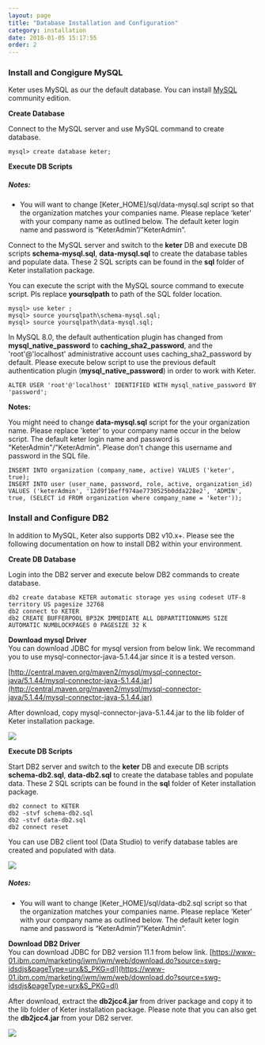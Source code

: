 ```yaml
---
layout: page
title: "Database Installation and Configuration"
category: installation
date: 2018-01-05 15:17:55
order: 2
---
```

### Install and Congigure MySQL

Keter uses MySQL as our the default database. You can install [MySQL](https://dev.mysql.com/downloads/mysql/) community edition.  


**Create Database**   

Connect to the MySQL server and use MySQL command to create database. 
``` 
mysql> create database keter;
```  

**Execute DB Scripts**  

##### Notes:
- You will want to change [Keter_HOME]/sql/data-mysql.sql script so that  the organization matches your companies name. Please replace ‘keter’ with your company name as outlined below.  The default keter login name and password is “KeterAdmin”/”KeterAdmin”.  


Connect to the MySQL server and switch to the **keter** DB and execute DB scripts **schema-mysql.sql**, **data-mysql.sql** to create the database tables and populate data. These 2 SQL scripts can be found in the **sql** folder of Keter installation package.

You can execute the script with the MySQL source command to execute script. Pls replace **yoursqlpath** to path of the SQL folder location.

``` 
mysql> use keter ;
mysql> source yoursqlpath\schema-mysql.sql;
mysql> source yoursqlpath\data-mysql.sql;
```  

In MySQL 8.0, the default authentication plugin has changed from **mysql_native_password** to **caching_sha2_password**, and the 'root'@'localhost' administrative account uses caching_sha2_password by default. Please execute below script to use the previous default authentication plugin (**mysql_native_password**) in order to work with Keter.

``` 
ALTER USER 'root'@'localhost' IDENTIFIED WITH mysql_native_password BY 'password';
```

**Notes:**   

You might need to change **data-mysql.sql** script for the your organization name. Please  replace 'keter' to your company name occur in the below script. The default keter login name and password is "KeterAdmin"/"KeterAdmin". Please don't change this username and password in the SQL file.

``` 
INSERT INTO organization (company_name, active) VALUES ('keter', true);
INSERT INTO user (user_name, password, role, active, organization_id) 
VALUES ('keterAdmin', '12d9f16eff974ae7730525b0dda228e2', 'ADMIN', true, (SELECT id FROM organization where company_name = 'keter'));
```  

### Install and Configure DB2

In addition to MySQL, Keter also supports DB2 v10.x+.  Please see the following documentation on how to install DB2 within your environment. 

**Create DB Database**   

Login into the DB2 server and execute below DB2 commands to create database. 
``` 
db2 create database KETER automatic storage yes using codeset UTF-8 territory US pagesize 32768
db2 connect to KETER
db2 CREATE BUFFERPOOL BP32K IMMEDIATE ALL DBPARTITIONNUMS SIZE AUTOMATIC NUMBLOCKPAGES 0 PAGESIZE 32 K
``` 

**Download mysql Driver**  
You can download JDBC for mysql version  from below link. We recommand you to use mysql-connector-java-5.1.44.jar since it is a tested verson.   

[http://central.maven.org/maven2/mysql/mysql-connector-java/5.1.44/mysql-connector-java-5.1.44.jar](http://central.maven.org/maven2/mysql/mysql-connector-java/5.1.44/mysql-connector-java-5.1.44.jar) 

After download,  copy mysql-connector-java-5.1.44.jar to the lib folder of Keter installation package.      

![][mysqldriver]    

**Execute DB Scripts**  


Start DB2 server and switch to the **keter** DB and execute DB scripts **schema-db2.sql**, **data-db2.sql** to create the database tables and populate data. These 2 SQL scripts can be found in the **sql** folder of Keter installation package.


``` 
db2 connect to KETER
db2 -stvf schema-db2.sql
db2 -stvf data-db2.sql
db2 connect reset
```  

You can use DB2 client tool (Data Studio) to verify database tables are created and populated with data.

![][db2]   

##### Notes:
- You will want to change [Keter_HOME]/sql/data-db2.sql script so that   the organization matches your companies name. Please replace ‘Keter’ with your company name as outlined below.  The default keter login name and password is “KeterAdmin”/”KeterAdmin”.  



**Download DB2 Driver**  
You can download JDBC for DB2 version 11.1 from below link. 
[https://www-01.ibm.com/marketing/iwm/iwm/web/download.do?source=swg-idsdjs&pageType=urx&S_PKG=dl](https://www-01.ibm.com/marketing/iwm/iwm/web/download.do?source=swg-idsdjs&pageType=urx&S_PKG=dl) 

After download, extract the **db2jcc4.jar** from driver package and copy it to the lib folder of Keter installation package. Please note that you can also get the **db2jcc4.jar** from your DB2 server.

![][db2driver]  

[db2]: ../images/install/dbtable.png 
[db2driver]: ../images/install/db2driver.png 
[mysqldriver]: ../images/install/mysqldriver.png 
